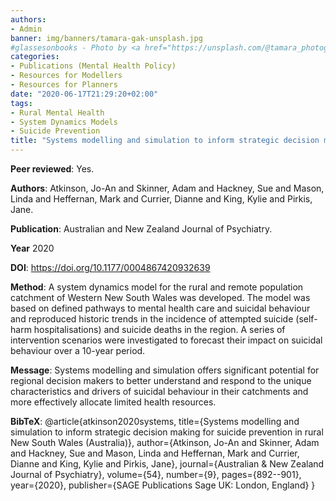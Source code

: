```yaml
---
authors:
- Admin
banner: img/banners/tamara-gak-unsplash.jpg
#glassesonbooks - Photo by <a href="https://unsplash.com/@tamara_photography?utm_source=unsplash&utm_medium=referral&utm_content=creditCopyText">Tamara Gak</a> on <a href="https://unsplash.com/s/photos/publication?utm_source=unsplash&utm_mediu
categories:
- Publications (Mental Health Policy)
- Resources for Modellers
- Resources for Planners
date: "2020-06-17T21:29:20+02:00"
tags:
- Rural Mental Health
- System Dynamics Models
- Suicide Prevention
title: "Systems modelling and simulation to inform strategic decision making for suicide prevention in rural New South Wales (Australia)"
---
```


**Peer reviewed**: Yes.

**Authors**: Atkinson, Jo-An and Skinner, Adam and Hackney, Sue and Mason, Linda and Heffernan, Mark and Currier, Dianne and King, Kylie and Pirkis, Jane.

**Publication**: Australian and New Zealand Journal of Psychiatry.

**Year** 2020

**DOI**: https://doi.org/10.1177/0004867420932639

**Method**: A system dynamics model for the rural and remote population catchment of Western New South Wales was developed. The model was based on defined pathways to mental health care and suicidal behaviour and reproduced historic trends in the incidence of attempted suicide (self-harm hospitalisations) and suicide deaths in the region. A series of intervention scenarios were investigated to forecast their impact on suicidal behaviour over a 10-year period.

**Message**: Systems modelling and simulation offers significant potential for regional decision makers to better understand and respond to the unique characteristics and drivers of suicidal behaviour in their catchments and more effectively allocate limited health resources.


**BibTeX**: @article{atkinson2020systems,
  title={Systems modelling and simulation to inform strategic decision making for suicide prevention in rural New South Wales (Australia)},
  author={Atkinson, Jo-An and Skinner, Adam and Hackney, Sue and Mason, Linda and Heffernan, Mark and Currier, Dianne and King, Kylie and Pirkis, Jane},
  journal={Australian \& New Zealand Journal of Psychiatry},
  volume={54},
  number={9},
  pages={892--901},
  year={2020},
  publisher={SAGE Publications Sage UK: London, England}
}